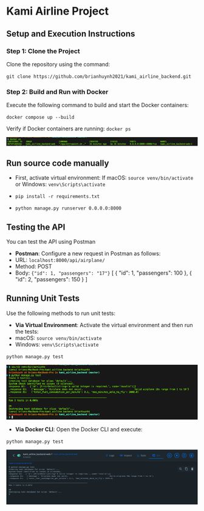 # Kami Airline Project

## Setup and Execution Instructions

  ### Step 1: Clone the Project
Clone the repository using the command:

`git clone https://github.com/brianhuynh2021/kami_airline_backend.git`



  ### Step 2: Build and Run with Docker
Execute the following command to build and start the Docker containers:

`docker compose up --build`



Verify if Docker containers are running:
`docker ps`


![Docker Verification](image-2.png)


## Run source code manually
- First, activate virtual environment:
  If macOS: `source venv/bin/activate` or Windows: `venv\Scripts\activate`

- `pip install -r requirements.txt`
- `python manage.py runserver 0.0.0.0:8000`

## Testing the API
You can test the API using Postman


- **Postman**: Configure a new request in Postman as follows:
- URL: `localhost:8000/api/airplane/`
- Method: POST
- Body: `{"id": 1, "passengers": "17"}`
    [
        {
            "id": 1,
            "passengers": 100
        },
        {
            "id": 2,
            "passengers": 150
        }
    ]



## Running Unit Tests
Use the following methods to run unit tests:

- **Via Virtual Environment**: Activate the virtual environment and then run the tests:
- macOS: `source venv/bin/activate`
- Windows: `venv\Scripts\activate`

`python manage.py test`


![Unit Test in Virtual Environment](image-5.png)

- **Via Docker CLI**: Open the Docker CLI and execute:

`python manage.py test`


![Unit Test in Docker CLI](image-6.png)